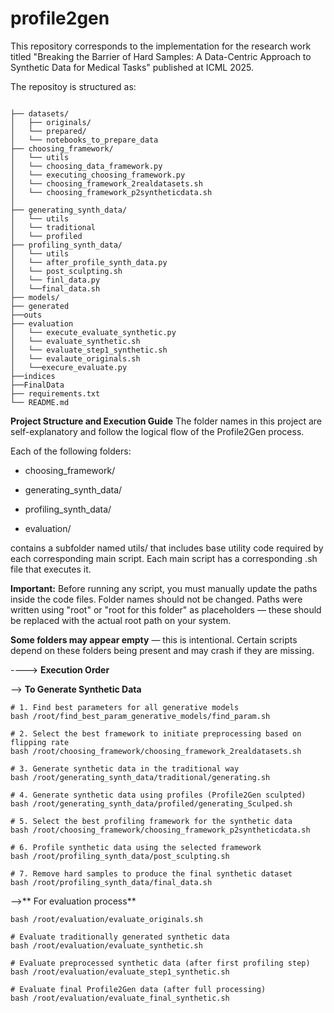 # profile2gen
 This repository corresponds to the implementation for the research work titled "Breaking the Barrier of Hard Samples: A Data-Centric Approach to Synthetic Data for Medical Tasks" published at ICML 2025.

 
 The repositoy is structured as:
```

├── datasets/
│   ├── originals/
│   └── prepared/
│   └── notebooks_to_prepare_data
├── choosing_framework/
│   └── utils
│   └── choosing_data_framework.py
│   └── executing_choosing_framework.py
│   └── choosing_framework_2realdatasets.sh
│   └── choosing_framework_p2syntheticdata.sh
│
├── generating_synth_data/
│   └── utils
│   └── traditional
│   └── profiled
├── profiling_synth_data/
│   └── utils
│   └── after_profile_synth_data.py
│   └── post_sculpting.sh
│   └── finl_data.py
│   └──final_data.sh
├── models/
├── generated
├──outs
├── evaluation
│   └── execute_evaluate_synthetic.py
│   └── evaluate_synthetic.sh
│   └── evaluate_step1_synthetic.sh
│   └── evalaute_originals.sh
│   └──execure_evaluate.py
├──indices
├──FinalData
├── requirements.txt
└── README.md

```











**Project Structure and Execution Guide** 
The folder names in this project are self-explanatory and follow the logical flow of the Profile2Gen process.

Each of the following folders:
* choosing_framework/

* generating_synth_data/

* profiling_synth_data/

* evaluation/

contains a subfolder named utils/ that includes base utility code required by each corresponding main script.
Each main script has a corresponding .sh file that executes it.

**Important:** Before running any script, you must manually update the paths inside the code files. Folder names should not be changed. Paths were written using "root" or "root for this folder" as placeholders — these should be replaced with the actual root path on your system.

**Some folders may appear empty** — this is intentional. Certain scripts depend on these folders being present and may crash if they are missing.



----> **Execution Order**


--> **To Generate Synthetic Data**


```
# 1. Find best parameters for all generative models
bash /root/find_best_param_generative_models/find_param.sh

# 2. Select the best framework to initiate preprocessing based on flipping rate
bash /root/choosing_framework/choosing_framework_2realdatasets.sh

# 3. Generate synthetic data in the traditional way
bash /root/generating_synth_data/traditional/generating.sh

# 4. Generate synthetic data using profiles (Profile2Gen sculpted)
bash /root/generating_synth_data/profiled/generating_Sculped.sh

# 5. Select the best profiling framework for the synthetic data
bash /root/choosing_framework/choosing_framework_p2syntheticdata.sh

# 6. Profile synthetic data using the selected framework
bash /root/profiling_synth_data/post_sculpting.sh

# 7. Remove hard samples to produce the final synthetic dataset
bash /root/profiling_synth_data/final_data.sh
```


-->** For evaluation process**


```# Evaluate the real dataset
bash /root/evaluation/evaluate_originals.sh

# Evaluate traditionally generated synthetic data
bash /root/evaluation/evaluate_synthetic.sh

# Evaluate preprocessed synthetic data (after first profiling step)
bash /root/evaluation/evaluate_step1_synthetic.sh

# Evaluate final Profile2Gen data (after full processing)
bash /root/evaluation/evaluate_final_synthetic.sh
```



